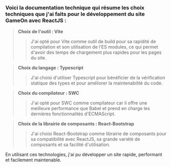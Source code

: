 
 ### Voici la documentation technique qui résume les choix techniques que j'ai faits pour le développement du site GameOn avec ReactJS :


>__Choix de l'outil : Vite__
>>J'ai opté pour Vite comme outil de build pour sa rapidité de compilation et son utilisation de l'ES modules, ce qui permet d'avoir des temps de chargement plus rapides pour les pages du site.

>__Choix du langage : Typescript__
>>J'ai choisi d'utiliser Typescript pour bénéficier de la vérification statique des types et pour améliorer la maintenabilité du code.

>__Choix du compilateur : SWC__
>>J'ai opté pour SWC comme compilateur car il offre une meilleure performance que Babel et prend en charge les dernières fonctionnalités d'ECMAScript.

>__Choix de la librairie de composants : React-Bootstrap__
>>J'ai choisi React-Bootstrap comme librairie de composants pour sa compatibilité avec ReactJS, sa grande variété de composants et sa facilité d'utilisation.

En utilisant ces technologies, j'ai pu développer un site rapide, performant et facilement maintenable. 